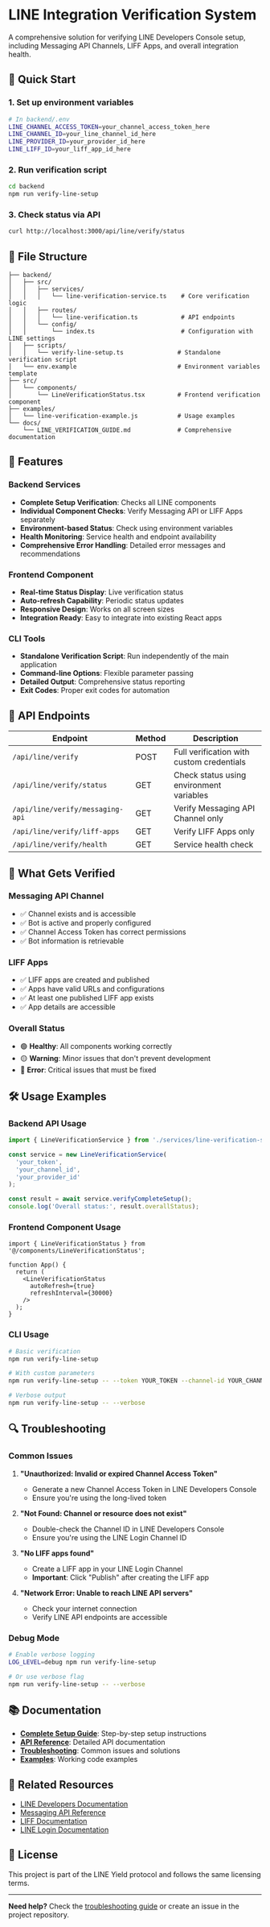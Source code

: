 # LINE Integration Verification System

A comprehensive solution for verifying LINE Developers Console setup, including Messaging API Channels, LIFF Apps, and overall integration health.

## 🚀 Quick Start

### 1. Set up environment variables

```bash
# In backend/.env
LINE_CHANNEL_ACCESS_TOKEN=your_channel_access_token_here
LINE_CHANNEL_ID=your_line_channel_id_here
LINE_PROVIDER_ID=your_provider_id_here
LINE_LIFF_ID=your_liff_app_id_here
```

### 2. Run verification script

```bash
cd backend
npm run verify-line-setup
```

### 3. Check status via API

```bash
curl http://localhost:3000/api/line/verify/status
```

## 📁 File Structure

```
├── backend/
│   ├── src/
│   │   ├── services/
│   │   │   └── line-verification-service.ts    # Core verification logic
│   │   ├── routes/
│   │   │   └── line-verification.ts            # API endpoints
│   │   └── config/
│   │       └── index.ts                        # Configuration with LINE settings
│   ├── scripts/
│   │   └── verify-line-setup.ts               # Standalone verification script
│   └── env.example                            # Environment variables template
├── src/
│   └── components/
│       └── LineVerificationStatus.tsx         # Frontend verification component
├── examples/
│   └── line-verification-example.js           # Usage examples
└── docs/
    └── LINE_VERIFICATION_GUIDE.md             # Comprehensive documentation
```

## 🔧 Features

### Backend Services

- **Complete Setup Verification**: Checks all LINE components
- **Individual Component Checks**: Verify Messaging API or LIFF Apps separately
- **Environment-based Status**: Check using environment variables
- **Health Monitoring**: Service health and endpoint availability
- **Comprehensive Error Handling**: Detailed error messages and recommendations

### Frontend Component

- **Real-time Status Display**: Live verification status
- **Auto-refresh Capability**: Periodic status updates
- **Responsive Design**: Works on all screen sizes
- **Integration Ready**: Easy to integrate into existing React apps

### CLI Tools

- **Standalone Verification Script**: Run independently of the main application
- **Command-line Options**: Flexible parameter passing
- **Detailed Output**: Comprehensive status reporting
- **Exit Codes**: Proper exit codes for automation

## 📡 API Endpoints

| Endpoint | Method | Description |
|----------|--------|-------------|
| `/api/line/verify` | POST | Full verification with custom credentials |
| `/api/line/verify/status` | GET | Check status using environment variables |
| `/api/line/verify/messaging-api` | GET | Verify Messaging API Channel only |
| `/api/line/verify/liff-apps` | GET | Verify LIFF Apps only |
| `/api/line/verify/health` | GET | Service health check |

## 🎯 What Gets Verified

### Messaging API Channel
- ✅ Channel exists and is accessible
- ✅ Bot is active and properly configured
- ✅ Channel Access Token has correct permissions
- ✅ Bot information is retrievable

### LIFF Apps
- ✅ LIFF apps are created and published
- ✅ Apps have valid URLs and configurations
- ✅ At least one published LIFF app exists
- ✅ App details are accessible

### Overall Status
- 🟢 **Healthy**: All components working correctly
- 🟡 **Warning**: Minor issues that don't prevent development
- 🔴 **Error**: Critical issues that must be fixed

## 🛠️ Usage Examples

### Backend API Usage

```typescript
import { LineVerificationService } from './services/line-verification-service';

const service = new LineVerificationService(
  'your_token',
  'your_channel_id',
  'your_provider_id'
);

const result = await service.verifyCompleteSetup();
console.log('Overall status:', result.overallStatus);
```

### Frontend Component Usage

```tsx
import { LineVerificationStatus } from '@/components/LineVerificationStatus';

function App() {
  return (
    <LineVerificationStatus 
      autoRefresh={true}
      refreshInterval={30000}
    />
  );
}
```

### CLI Usage

```bash
# Basic verification
npm run verify-line-setup

# With custom parameters
npm run verify-line-setup -- --token YOUR_TOKEN --channel-id YOUR_CHANNEL_ID

# Verbose output
npm run verify-line-setup -- --verbose
```

## 🔍 Troubleshooting

### Common Issues

1. **"Unauthorized: Invalid or expired Channel Access Token"**
   - Generate a new Channel Access Token in LINE Developers Console
   - Ensure you're using the long-lived token

2. **"Not Found: Channel or resource does not exist"**
   - Double-check the Channel ID in LINE Developers Console
   - Ensure you're using the LINE Login Channel ID

3. **"No LIFF apps found"**
   - Create a LIFF app in your LINE Login Channel
   - **Important**: Click "Publish" after creating the LIFF app

4. **"Network Error: Unable to reach LINE API servers"**
   - Check your internet connection
   - Verify LINE API endpoints are accessible

### Debug Mode

```bash
# Enable verbose logging
LOG_LEVEL=debug npm run verify-line-setup

# Or use verbose flag
npm run verify-line-setup -- --verbose
```

## 📚 Documentation

- **[Complete Setup Guide](docs/LINE_VERIFICATION_GUIDE.md)**: Step-by-step setup instructions
- **[API Reference](docs/LINE_VERIFICATION_GUIDE.md#api-endpoints)**: Detailed API documentation
- **[Troubleshooting](docs/LINE_VERIFICATION_GUIDE.md#troubleshooting)**: Common issues and solutions
- **[Examples](examples/line-verification-example.js)**: Working code examples

## 🔗 Related Resources

- [LINE Developers Documentation](https://developers.line.biz/en/docs/)
- [Messaging API Reference](https://developers.line.biz/en/reference/messaging-api/)
- [LIFF Documentation](https://developers.line.biz/en/docs/liff/)
- [LINE Login Documentation](https://developers.line.biz/en/docs/line-login/)

## 📄 License

This project is part of the LINE Yield protocol and follows the same licensing terms.

---

**Need help?** Check the [troubleshooting guide](docs/LINE_VERIFICATION_GUIDE.md#troubleshooting) or create an issue in the project repository.


